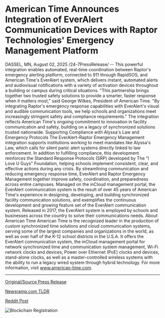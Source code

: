 # American Time Announces Integration of EverAlert Communication Devices with Raptor Technologies' Emergency Management Platform

DASSEL, MN, August 02, 2025 /24-7PressRelease/ -- This powerful integration enables automated, real-time coordination between Raptor's emergency alerting platform, connected to 911 through RapidSOS, and American Time's EverAlert system, which delivers instant, automated alerts and audiovisual notifications with a variety of activation devices throughout a building or campus during critical situations.  "This partnership brings together two trusted safety solutions to provide a smarter, faster response when it matters most," said George Wilkes, President of American Time. "By integrating Raptor's emergency response capabilities with EverAlert's visual and audible communication tools, we help schools and organizations meet increasingly stringent safety and compliance requirements." The integration reflects American Time's ongoing commitment to innovation in facility communication and safety, building on a legacy of synchronized solutions trusted nationwide.  Supporting Compliance with Alyssa's Law and Emergency Protocols  The EverAlert–Raptor Emergency Management integration supports institutions working to meet mandates like Alyssa's Law, which calls for silent panic alert systems directly linked to law enforcement. In addition to fulfilling compliance, this development reinforces the Standard Response Protocols (SRP) developed by The "I Love U Guys" Foundation, helping schools implement consistent, clear, and effective actions during any crisis. By streamlining communication and reducing emergency response time, EverAlert and Raptor Emergency Management together improve safety, coordination, and preparedness across entire campuses.   Managed on the inCloud management portal, the EverAlert communication system is the result of over 45 years of American Time's experience in designing, developing, and building synchronized facility communication solutions, and exemplifies the continuous development and growing feature set of the EverAlert communication system. Released in 2017, the EverAlert system is employed by schools and businesses across the country to solve their communications needs.  About American Time  American Time is the recognized leader in the production of custom synchronized time solutions and cloud communication systems, serving some of the largest companies and organizations in the world, as well as over half of the K-12 school districts in the U.S.A. It offers the EverAlert communication system, the inCloud management portal for network synchronized time and communication system management, Wi-Fi network clocks and devices, Power over Ethernet (PoE) clocks and devices, stand-alone clocks, as well as a master-controlled wireless systems with the ability to run a legacy wired system through hybrid technology. For more information, visit www.american-time.com. 

---

[Original/Source Press Release](https://www.24-7pressrelease.com/press-release/525504/american-time-announces-integration-of-everalert-communication-devices-with-raptor-technologies-emergency-management-platform)
                    

[Newsramp.com TLDR](https://newsramp.com/curated-news/american-time-and-raptor-enhance-emergency-response-with-everalert-integration/75ac2f3027882fb20cb9d19d76557025) 

 



[Reddit Post](https://www.reddit.com/r/technology_press/comments/1mfkgau/american_time_and_raptor_enhance_emergency/) 



![Blockchain Registration](https://cdn.newsramp.app/24-7PressRelease/qrcode/258/2/dual7T_3.webp)
